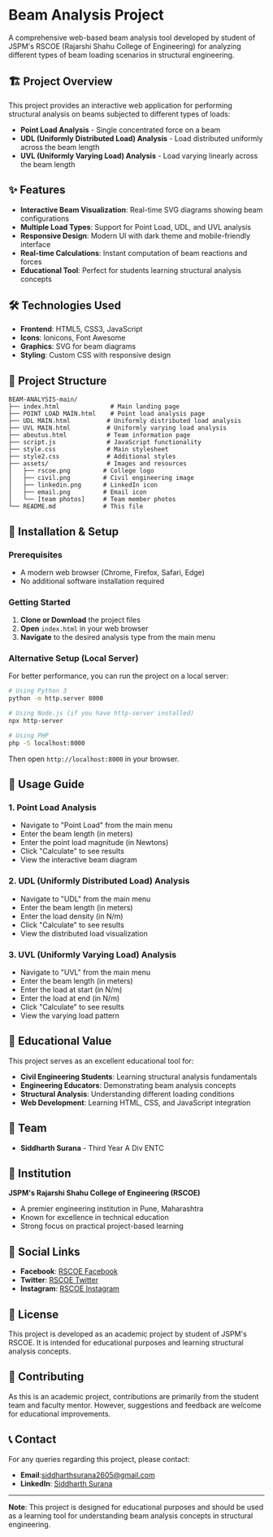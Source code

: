 # Beam Analysis Project

A comprehensive web-based beam analysis tool developed by student of JSPM's RSCOE (Rajarshi Shahu College of Engineering) for analyzing different types of beam loading scenarios in structural engineering.

## 🏗️ Project Overview

This project provides an interactive web application for performing structural analysis on beams subjected to different types of loads:
- **Point Load Analysis** - Single concentrated force on a beam
- **UDL (Uniformly Distributed Load) Analysis** - Load distributed uniformly across the beam length
- **UVL (Uniformly Varying Load) Analysis** - Load varying linearly across the beam length

## ✨ Features

- **Interactive Beam Visualization**: Real-time SVG diagrams showing beam configurations
- **Multiple Load Types**: Support for Point Load, UDL, and UVL analysis
- **Responsive Design**: Modern UI with dark theme and mobile-friendly interface
- **Real-time Calculations**: Instant computation of beam reactions and forces
- **Educational Tool**: Perfect for students learning structural analysis concepts

## 🛠️ Technologies Used

- **Frontend**: HTML5, CSS3, JavaScript
- **Icons**: Ionicons, Font Awesome
- **Graphics**: SVG for beam diagrams
- **Styling**: Custom CSS with responsive design

## 📁 Project Structure

```
BEAM-ANALYSIS-main/
├── index.html              # Main landing page
├── POINT LOAD MAIN.html    # Point load analysis page
├── UDL MAIN.html          # Uniformly distributed load analysis
├── UVL MAIN.html          # Uniformly varying load analysis
├── aboutus.html           # Team information page
├── script.js              # JavaScript functionality
├── style.css              # Main stylesheet
├── style2.css             # Additional styles
├── assets/                # Images and resources
│   ├── rscoe.png         # College logo
│   ├── civil.png         # Civil engineering image
│   ├── linkedin.png      # LinkedIn icon
│   ├── email.png         # Email icon
│   └── [team photos]     # Team member photos
└── README.md             # This file
```

## 🚀 Installation & Setup

### Prerequisites
- A modern web browser (Chrome, Firefox, Safari, Edge)
- No additional software installation required

### Getting Started

1. **Clone or Download** the project files
2. **Open** `index.html` in your web browser
3. **Navigate** to the desired analysis type from the main menu

### Alternative Setup (Local Server)
For better performance, you can run the project on a local server:

```bash
# Using Python 3
python -m http.server 8000

# Using Node.js (if you have http-server installed)
npx http-server

# Using PHP
php -S localhost:8000
```

Then open `http://localhost:8000` in your browser.

## 📖 Usage Guide

### 1. Point Load Analysis
- Navigate to "Point Load" from the main menu
- Enter the beam length (in meters)
- Enter the point load magnitude (in Newtons)
- Click "Calculate" to see results
- View the interactive beam diagram

### 2. UDL (Uniformly Distributed Load) Analysis
- Navigate to "UDL" from the main menu
- Enter the beam length (in meters)
- Enter the load density (in N/m)
- Click "Calculate" to see results
- View the distributed load visualization

### 3. UVL (Uniformly Varying Load) Analysis
- Navigate to "UVL" from the main menu
- Enter the beam length (in meters)
- Enter the load at start (in N/m)
- Enter the load at end (in N/m)
- Click "Calculate" to see results
- View the varying load pattern

## 🎯 Educational Value

This project serves as an excellent educational tool for:
- **Civil Engineering Students**: Learning structural analysis fundamentals
- **Engineering Educators**: Demonstrating beam analysis concepts
- **Structural Analysis**: Understanding different loading conditions
- **Web Development**: Learning HTML, CSS, and JavaScript integration

## 👥 Team


- **Siddharth Surana** - Third Year A Div ENTC




## 🏫 Institution

**JSPM's Rajarshi Shahu College of Engineering (RSCOE)**
- A premier engineering institution in Pune, Maharashtra
- Known for excellence in technical education
- Strong focus on practical project-based learning

## 🔗 Social Links

- **Facebook**: [RSCOE Facebook](https://m.facebook.com/rscoepune/)
- **Twitter**: [RSCOE Twitter](https://twitter.com/rscoe_official)
- **Instagram**: [RSCOE Instagram](https://www.instagram.com/jspmrscoe_official/)

## 📝 License

This project is developed as an academic project by student of JSPM's RSCOE. It is intended for educational purposes and learning structural analysis concepts.

## 🤝 Contributing

As this is an academic project, contributions are primarily from the student team and faculty mentor. However, suggestions and feedback are welcome for educational improvements.

## 📞 Contact

For any queries regarding this project, please contact:
- **Email**:siddharthsurana2605@gmail.com
- **LinkedIn**: [Siddharth Surana](https://www.linkedin.com/in/siddharthsurana1)

---

**Note**: This project is designed for educational purposes and should be used as a learning tool for understanding beam analysis concepts in structural engineering.
